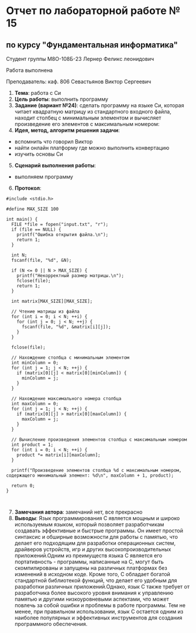 # Отчет по лабораторной работе № 15
## по курсу "Фундаментальная информатика"

Студент группы М8О-108Б-23 Лернер Феликс леонидович

Работа выполнена 

Преподаватель: каф. 806 Севастьянов Виктор Сергеевич

1. **Тема**:   работа с Cи
2. **Цель работы**: выполнить программу
3. **Задание (вариант №24)**: сделать программу на языке Cи,
   которая читает квадратную матрицу из стандартного входного файла,
   находит столбец с минимальным элементом и вычисляет произведение его
   элементов с максимальным номером:
7. **Идея, метод, алгоритм решения задачи**:
- вспомнить что говорил Виктор
- найти онлайн платформу где можно выполнить конвертацию
- изучить основы Си
5. **Сценарий выполнения работы**:
- выполняем программу
6. **Протокол**:
```
#include <stdio.h>

#define MAX_SIZE 100

int main() {
  FILE *file = fopen("input.txt", "r");
  if (file == NULL) {
    printf("Ошибка открытия файла.\n");
    return 1;
  }

  int N;
  fscanf(file, "%d", &N);

  if (N <= 0 || N > MAX_SIZE) {
    printf("Некорректный размер матрицы.\n");
    fclose(file);
    return 1;
  }

  int matrix[MAX_SIZE][MAX_SIZE];

  // Чтение матрицы из файла
  for (int i = 0; i < N; ++i) {
    for (int j = 0; j < N; ++j) {
      fscanf(file, "%d", &matrix[i][j]);
    }
  }

  fclose(file);

  // Нахождение столбца с минимальным элементом
  int minColumn = 0;
  for (int j = 1; j < N; ++j) {
    if (matrix[0][j] < matrix[0][minColumn]) {
      minColumn = j;
    }
  }

  // Нахождение максимального номера столбца
  int maxColumn = 0;
  for (int j = 1; j < N; ++j) {
    if (matrix[0][j] > matrix[0][maxColumn]) {
      maxColumn = j;
    }
  }

  // Вычисление произведения элементов столбца с максимальным номером
  int product = 1;
  for (int i = 0; i < N; ++i) {
    product *= matrix[i][maxColumn];
  }

  printf("Произведение элементов столбца %d с максимальным номером, содержащего минимальный элемент: %d\n", maxColumn + 1, product);

  return 0;
}



```

7. **Замечания автора**: замечаний нет, все прекрасно
8. **Выводы**:
Язык программирования C является мощным и широко используемым языком, который позволяет разработчикам создавать эффективные и быстрые программы.
Он имеет простой синтаксис и обширные возможности для работы с памятью, что делает его подходящим для разработки операционных систем, драйверов устройств,
игр и других высокопроизводительных приложений.Одним из преимуществ языка C является его портативность - программы, написанные на C, могут быть скомпилированы
и запущены на различных платформах без изменений в исходном коде. Кроме того, C обладает богатой стандартной библиотекой функций, что делает его удобным для
разработки различных приложений.Однако, язык C также требует от разработчика более высокого уровня внимания к управлению памятью и другими низкоуровневыми
аспектами, что может повлечь за собой ошибки и проблемы в работе программы. Тем не менее, при правильном использовании, язык C остается одним из наиболее
популярных и эффективных инструментов для создания программного обеспечения.
